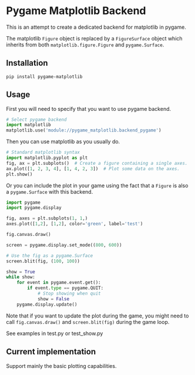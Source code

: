 # Pygame Matplotlib Backend

This is an attempt to create a dedicated backend for matplotlib
in pygame.

The matplotlib ```Figure``` object is replaced by a ```FigureSurface``` object
which inherits from both ```matplotlib.figure.Figure``` and
```pygame.Surface```.

## Installation
```
pip install pygame-matplotlib
```

## Usage

First you will need to specify that you want to use pygame backend.
```python
# Select pygame backend
import matplotlib
matplotlib.use('module://pygame_matplotlib.backend_pygame')
```

Then you can use matplotlib as you usually do.
```python
# Standard matplotlib syntax
import matplotlib.pyplot as plt
fig, ax = plt.subplots()  # Create a figure containing a single axes.
ax.plot([1, 2, 3, 4], [1, 4, 2, 3])  # Plot some data on the axes.
plt.show()
```

Or you can include the plot in your game using the fact that a ```Figure``` is
also a ```pygame.Surface``` with this backend.
```python
import pygame
import pygame.display

fig, axes = plt.subplots(1, 1,)
axes.plot([1,2], [1,2], color='green', label='test')

fig.canvas.draw()

screen = pygame.display.set_mode((800, 600))

# Use the fig as a pygame.Surface
screen.blit(fig, (100, 100))

show = True
while show:
    for event in pygame.event.get():
        if event.type == pygame.QUIT:
            # Stop showing when quit
            show = False
    pygame.display.update()
```

Note that if you want to update the plot during the game, you might
need to call ```fig.canvas.draw()``` and ```screen.blit(fig)``` during
the game loop.

See examples in test.py or test_show.py

## Current implementation

Support mainly the basic plotting capabilities.

